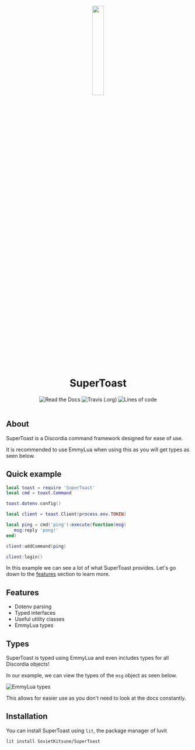 <div align="center">
<p>
    <img width="25%" src="https://imgur.com/zyUqIi2.png">
</p>
<h1>SuperToast</h1>
</div>

<div align="center">
    <img alt="Read the Docs" src="https://img.shields.io/readthedocs/supertoast?style=flat-square">
    <img alt="Travis (.org)" src="https://img.shields.io/travis/sovietkitsune/supertoast?style=flat-square">
    <img alt="Lines of code" src="https://img.shields.io/tokei/lines/github/sovietkitsune/toast?style=flat-square">
</div>

<br/>

## About

SuperToast is a Discordia command framework designed for ease of use.

It is recommended to use EmmyLua when using this as you will get types as seen below.

## Quick example

```lua
local toast = require 'SuperToast'
local cmd = toast.Command

toast.dotenv.config()

local client = toast.Client(process.env.TOKEN)

local ping = cmd('ping'):execute(function(msg)
   msg:reply 'pong!'
end)

client:addCommand(ping)

client:login()
```

In this example we can see a lot of what SuperToast provides. 
Let's go down to the [features](#features) section to learn more.

## Features

* Dotenv parsing
* Typed interfaces
* Useful utility classes
* EmmyLua types

## Types

SuperToast is typed using EmmyLua and even includes types for all Discordia objects!

In our example, we can view the types of the `msg` object as seen below.

![EmmyLua types](https://imgur.com/gEHl84g.png)

This allows for easier use as you don't need to look at the docs constantly.

## Installation

You can install SuperToast using `lit`, the package manager of luvit

```sh
lit install SovietKitsune/SuperToast
```